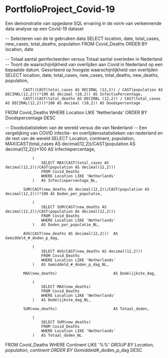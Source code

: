 # PortfolioProject_Covid-19
Een demonstratie van opgedane SQL ervaring in de vorm van verkennende data analyse op een Covid-19 dataset

-- Selecteren van de te gebruiken data
SELECT		location, 
			date, 
			total_cases, 
			new_cases, 
			total_deaths, 
			population
FROM		Covid_Deaths
ORDER BY	location, date

-- Totaal aantal geinfecteerden versus Totaal aantal overleden in Nederland
-- Toont de waarschijnlijkheid van overlijden aan Covid in Nederland op een bepaalde datum. Gesorteerd op hoogste waarschijnlijkheid van overlijden
SELECT		location, 
			date, 
			total_cases, 
			new_cases, 
			total_deaths, 
			new_deaths,
			population, 

			CAST((CAST(total_cases AS DECIMAL (12,2)) / CAST(population AS DECIMAL(12,2)))*100 AS decimal (10,2)) AS InfectiePercentage,
			CAST((CAST(total_deaths AS DECIMAL (12,2)) / CAST(total_cases AS DECIMAL(12,2)))*100 AS decimal (10,2)) AS Doodspercentage
			
FROM		Covid_Deaths
WHERE		Location LIKE 'Netherlands'
ORDER BY	Doodspercentage DESC

-- Doodsstatistieken van de wereld versus die van Nederland
-- Een vergelijking van COVID infectie- en overlijdensstatistieken van nederland en de rest van de wereld
SELECT		Location,
			continent,
			population,
			MAX(CAST(total_cases AS decimal(12,2))/CAST(population AS decimal(12,2)))*100 AS Infectiepercentage,

				(
					SELECT MAX(CAST(total_cases AS decimal(12,2))/CAST(population AS decimal(12,2)))
					FROM Covid_Deaths
					WHERE Location LIKE 'Netherlands'
				)	AS Infectiepercentage_NL,

			SUM(CAST(new_deaths AS decimal(12,2))/CAST(population AS decimal(12,2)))*100 AS Doden_per_populatie,

				(
					SELECT SUM(CAST(new_deaths AS decimal(12,2))/CAST(population AS decimal(12,2)))
					FROM Covid_Deaths
					WHERE Location LIKE 'Netherlands'
				)	AS Doden_per_populatie_NL,

			AVG(CAST(new_deaths AS decimal(12,2)))	AS Gemiddeld_#_doden_p_dag,

				(
					SELECT AVG(CAST(new_deaths AS decimal(12,2)))
					FROM Covid_Deaths
					WHERE Location LIKE 'Netherlands'
				)	AS Gemiddeld_#_doden_p_dag_NL,

			MAX(new_deaths)							AS Dodelijkste_dag,

				(
					SELECT MAX(new_deaths)
					FROM Covid_Deaths
					WHERE Location LIKE 'Netherlands'
				)	AS Dodelijkste_dag_NL,

			SUM(new_deaths)							AS Totaal_doden,

				(
					SELECT SUM(new_deaths)
					FROM Covid_Deaths
					WHERE Location LIKE 'Netherlands'
				)	AS Totaal_doden_NL
FROM		Covid_Deaths
WHERE		Continent LIKE '%_%'
GROUP BY	Location, population, continent
ORDER BY	Gemiddeld_#_doden_p_dag DESC
